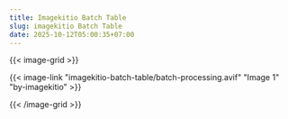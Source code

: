 ```yaml
---
title: Imagekitio Batch Table
slug: imagekitio Batch Table
date: 2025-10-12T05:00:35+07:00
---
```


{{< image-grid >}}

{{< image-link "imagekitio-batch-table/batch-processing.avif" "Image 1" "by-imagekitio" >}}

{{< /image-grid >}}